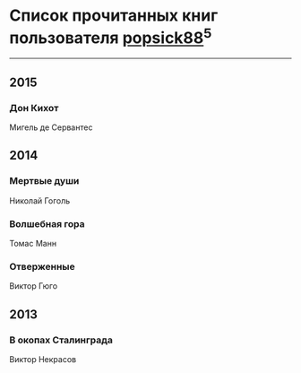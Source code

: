# Список прочитанных книг пользователя [popsick88](http://vk.com/id5304393)<sup>5</sup>
---

## 2015

### Дон Кихот
Мигель де Сервантес



## 2014

### Мертвые души
Николай Гоголь


### Волшебная гора
Томас Манн


### Отверженные
Виктор Гюго



## 2013

### В окопах Сталинграда
Виктор Некрасов



